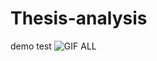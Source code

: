 # Thesis-analysis
demo test 
![GIF ALL](https://user-images.githubusercontent.com/38354860/189503944-83591813-f08b-4341-a7ba-55b67b5ad949.gif)
